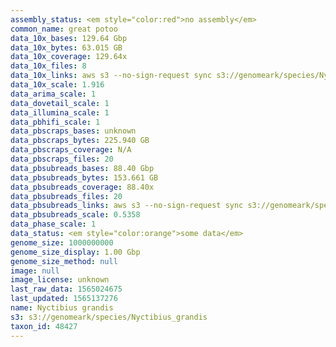 ```yaml
---
assembly_status: <em style="color:red">no assembly</em>
common_name: great potoo
data_10x_bases: 129.64 Gbp
data_10x_bytes: 63.015 GB
data_10x_coverage: 129.64x
data_10x_files: 8
data_10x_links: aws s3 --no-sign-request sync s3://genomeark/species/Nyctibius_grandis/bNycGra1/genomic_data/10x/ .<br>
data_10x_scale: 1.916
data_arima_scale: 1
data_dovetail_scale: 1
data_illumina_scale: 1
data_pbhifi_scale: 1
data_pbscraps_bases: unknown
data_pbscraps_bytes: 225.940 GB
data_pbscraps_coverage: N/A
data_pbscraps_files: 20
data_pbsubreads_bases: 88.40 Gbp
data_pbsubreads_bytes: 153.661 GB
data_pbsubreads_coverage: 88.40x
data_pbsubreads_files: 20
data_pbsubreads_links: aws s3 --no-sign-request sync s3://genomeark/species/Nyctibius_grandis/bNycGra1/genomic_data/pacbio/ . --exclude "*scraps.bam* --exclude "*ccs.bam*"<br>
data_pbsubreads_scale: 0.5358
data_phase_scale: 1
data_status: <em style="color:orange">some data</em>
genome_size: 1000000000
genome_size_display: 1.00 Gbp
genome_size_method: null
image: null
image_license: unknown
last_raw_data: 1565024675
last_updated: 1565137276
name: Nyctibius grandis
s3: s3://genomeark/species/Nyctibius_grandis
taxon_id: 48427
---
```

